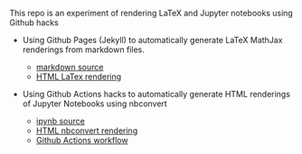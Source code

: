 This repo is an experiment of rendering LaTeX and Jupyter notebooks using Github hacks

* Using Github Pages (Jekyll) to automatically generate LaTeX MathJax renderings from markdown files.
  - [markdown source](index.md)
  - [HTML LaTex rendering](http://jmettes.github.io/latex-experimenting)

* Using Github Actions hacks to automatically generate HTML renderings of Jupyter Notebooks using nbconvert
  - [ipynb source](plot.ipynb)
  - [HTML nbconvert rendering](http://jmettes.github.io/latex-experimenting/plot.html)
  - [Github Actions workflow](.github/workflows/nbconvert.yml)
